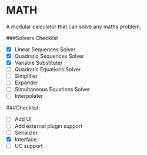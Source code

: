 # MATH
A modular calculator that can solve any maths problem.

###Solvers Checklist
- [x] Linear Sequences Solver
- [x] Quadratic Sequences Solver
- [x] Variable Substituter
- [ ] Quadratic Equations Solver
- [ ] Simplifier
- [ ] Expander
- [ ] Simultaneous Equations Solver
- [ ] Interpolater

###Checklist:
- [ ] Add UI
- [ ] Add external plugin support
 - [ ] Serializer
 - [x] Interface
 - [ ] UC support
